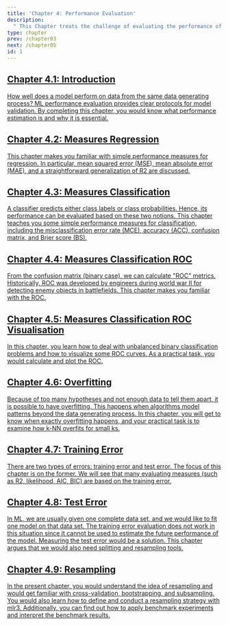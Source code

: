 ```yaml
---
title: 'Chapter 4: Performance Evaluation'
description:
  " This Chapter treats the challenge of evaluating the performance of a model. We will introduce different performance measures for regression and classification tasks, explain the problem of overfitting, the difference between training and test error and finally present a variety of resampling techniques."
type: chapter
prev: /chapter03
next: /chapter05
id: 1
---
```



<section class="index-module-chapter-c72e2d57">
  <h2 class="index-module-chapter-title-5e0ebe7a">
  <a class="link-module-root-46224d00 link-module-hidden-7e2d93b5" href="/chapter04-01-evaluation-introduction">Chapter 4.1: Introduction</a>

  </h2>
  <p class="index-module-chapter-desc-de526628">
  <a class="link-module-root-46224d00 link-module-hidden-7e2d93b5" href="/chapter04-01-evaluation-introduction"> How well does a model perform on data from the same data generating process? ML performance evaluation provides clear protocols for model validation. By completing this chapter, you would know what performance estimation is and why it is essential.</a>
  </p>
</section>





<section class="index-module-chapter-c72e2d57">
  <h2 class="index-module-chapter-title-5e0ebe7a">
  <a class="link-module-root-46224d00 link-module-hidden-7e2d93b5" href="/chapter04-02-evaluation-measuresregression">Chapter 4.2: Measures Regression</a>

  </h2>
  <p class="index-module-chapter-desc-de526628">
  <a class="link-module-root-46224d00 link-module-hidden-7e2d93b5" href="/chapter04-02-evaluation-measuresregression"> This chapter makes you familiar with simple performance measures for regression. In particular, mean squared error (MSE), mean absolute error (MAE), and a straightforward generalization of R2 are discussed.</a>
  </p>
</section>





<section class="index-module-chapter-c72e2d57">
  <h2 class="index-module-chapter-title-5e0ebe7a">
  <a class="link-module-root-46224d00 link-module-hidden-7e2d93b5" href="/chapter04-03-evaluation-measuresclassification">Chapter 4.3: Measures Classification</a>

  </h2>
  <p class="index-module-chapter-desc-de526628">
  <a class="link-module-root-46224d00 link-module-hidden-7e2d93b5" href="/chapter04-03-evaluation-measuresclassification"> A classifier predicts either class labels or class probabilities. Hence, its performance can be evaluated based on these two notions. This chapter teaches you some simple performance measures for classification, including the misclassification error rate (MCE), accuracy (ACC), confusion matrix, and Brier score (BS).</a>
  </p>
</section>





<section class="index-module-chapter-c72e2d57">
  <h2 class="index-module-chapter-title-5e0ebe7a">
  <a class="link-module-root-46224d00 link-module-hidden-7e2d93b5" href="/chapter04-04-evaluation-measuresclassificationroc">Chapter 4.4: Measures Classification ROC</a>

  </h2>
  <p class="index-module-chapter-desc-de526628">
  <a class="link-module-root-46224d00 link-module-hidden-7e2d93b5" href="/chapter04-04-evaluation-measuresclassificationroc"> From the confusion matrix (binary case), we can calculate "ROC" metrics. Historically, ROC was developed by engineers during world war II for detecting enemy objects in battlefields. This chapter makes you familiar with the ROC.</a>
  </p>
</section>





<section class="index-module-chapter-c72e2d57">
  <h2 class="index-module-chapter-title-5e0ebe7a">
  <a class="link-module-root-46224d00 link-module-hidden-7e2d93b5" href="/chapter04-05-evaluation-measuresclassificationrocvisualization">Chapter 4.5: Measures Classification ROC Visualisation</a>

  </h2>
  <p class="index-module-chapter-desc-de526628">
  <a class="link-module-root-46224d00 link-module-hidden-7e2d93b5" href="/chapter04-05-evaluation-measuresclassificationrocvisualization"> In this chapter, you learn how to deal with unbalanced binary classification problems and how to visualize some ROC curves. As a practical task, you would calculate and plot the ROC.</a>
  </p>
</section>





<section class="index-module-chapter-c72e2d57">
  <h2 class="index-module-chapter-title-5e0ebe7a">
  <a class="link-module-root-46224d00 link-module-hidden-7e2d93b5" href="/chapter04-06-evaluation-overfitting">Chapter 4.6: Overfitting</a>

  </h2>
  <p class="index-module-chapter-desc-de526628">
  <a class="link-module-root-46224d00 link-module-hidden-7e2d93b5" href="/chapter04-06-evaluation-overfitting"> Because of too many hypotheses and not enough data to tell them apart, it is possible to have overfitting. This happens when algorithms model patterns beyond the data generating process. In this chapter, you will get to know when exactly overfitting happens, and your practical task is to examine how k-NN overfits for small ks.</a>
  </p>
</section>





<section class="index-module-chapter-c72e2d57">
  <h2 class="index-module-chapter-title-5e0ebe7a">
  <a class="link-module-root-46224d00 link-module-hidden-7e2d93b5" href="/chapter04-07-evaluation-trainingerror">Chapter 4.7: Training Error</a>

  </h2>
  <p class="index-module-chapter-desc-de526628">
  <a class="link-module-root-46224d00 link-module-hidden-7e2d93b5" href="/chapter04-07-evaluation-trainingerror"> There are two types of errors: training error and test error. The focus of this chapter is on the former. We will see that many evaluating measures (such as R2, likelihood, AIC, BIC) are based on the training error.</a>
  </p>
</section>





<section class="index-module-chapter-c72e2d57">
  <h2 class="index-module-chapter-title-5e0ebe7a">
  <a class="link-module-root-46224d00 link-module-hidden-7e2d93b5" href="/chapter04-08-evaluation-testerror">Chapter 4.8: Test Error</a>

  </h2>
  <p class="index-module-chapter-desc-de526628">
  <a class="link-module-root-46224d00 link-module-hidden-7e2d93b5" href="/chapter04-08-evaluation-testerror"> In ML, we are usually given one complete data set, and we would like to fit one model on that data set. The training error evaluation does not work in this situation since it cannot be used to estimate the future performance of the model. Measuring the test error would be a solution. This chapter argues that we would also need splitting and resampling tools.</a>
  </p>
</section>





<section class="index-module-chapter-c72e2d57">
  <h2 class="index-module-chapter-title-5e0ebe7a">
  <a class="link-module-root-46224d00 link-module-hidden-7e2d93b5" href="/chapter04-09-evaluation-resampling">Chapter 4.9: Resampling</a>

  </h2>
  <p class="index-module-chapter-desc-de526628">
  <a class="link-module-root-46224d00 link-module-hidden-7e2d93b5" href="/chapter04-09-evaluation-resampling"> In the present chapter, you would understand the idea of resampling and would get familiar with cross-validation, bootstrapping, and subsampling. You would also learn how to define and conduct a resampling strategy with mlr3. Additionally, you can find out how to apply benchmark experiments and interpret the benchmark results.</a>
  </p>
</section>




